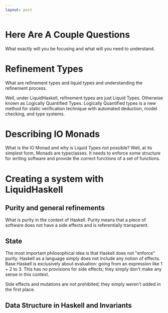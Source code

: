 ```yaml
---
layout: post
---
```


# Here Are A Couple Questions

What exactly will you be focusing and what will you need to understand.

# Refinement Types

What are refinement types and liquid types and understanding the
refinement process.

Well, under LiquidHaskell, refinement types are just Liquid Types. Otherwise
known as Logically Quantified Types. Logically Quantified types is a
new method for static verification technique with automated deduction,
model checking, and type systems.

# Describing IO Monads

What is the IO Monad and why is Liquid Types not possible?
Well, at its simplest form, Monads are typeclasses. It
needs to enforce some structure for writing software
and provide the correct functions of a set of functions.

# Creating a system with LiquidHaskell
## Purity and general refinements
What is purity in the context of Haskell. Purity means that a piece
of software does not have a side effects and is referentially
transparent.
## State
The most important philosophical idea is that Haskell does not "enforce"
purity. Haskell as a language simply does not include any notion of effects.
Base Haskell is exclusively about evaluation: going from an expression like
1 + 2 to 3. This has no provisions for side effects; they simply don't
make any sense in this context.

Side effects and mutations are not prohibited; they simply weren't added
in the first place.
## Data Structure in Haskell and Invariants
